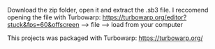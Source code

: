 Download the zip folder, open it and extract the .sb3 file.
I reccomend opening the file with Turbowarp: https://turbowarp.org/editor?stuck&fps=60&offscreen --> file --> load from your computer

This projects was packaged with Turbowarp: https://turbowarp.org/
